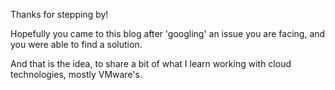 Thanks for stepping by!

Hopefully you came to this blog after 'googling' an issue you are facing, and you were able to find a solution. 

And that is the idea, to share a bit of what I learn working with cloud technologies, mostly VMware's. 

